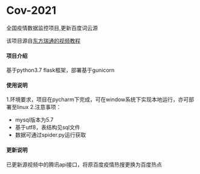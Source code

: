 # Cov-2021
全国疫情数据监控项目,更新百度词云源

该项目源自[东方瑞通的视频教程](https://www.bilibili.com/video/BV177411j7qJ#reply2628377537)

#### 项目介绍
基于python3.7 flask框架，部署基于gunicorn

#### 使用说明
1.环境要求，项目在pycharm下完成，可在window系统下实现本地运行，亦可部署至linux
2.注意事项：
- mysql版本为5.7
- 基于utf8，表结构见sql文件
- 数据可通过spider.py运行获取

#### 更新说明
已更新源视频中的腾讯api接口，将原百度疫情热搜更换为百度热点
